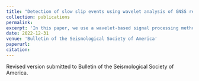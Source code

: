 ```yaml
---
title: "Detection of slow slip events using wavelet analysis of GNSS recordings"
collection: publications
permalink: 
excerpt: 'In this paper, we use a wavelet-based signal processing method to detect transients in GNSS data, such as slow slip events. In Northern Cascadia, there is good agreement between detections of slow slip using GNSS data and using tremor data. The method can be applied as a starting point to identify slow slip without prior information. New Zealand is shown as on example.'
date: 2022-12-31
venue: 'Bulletin of the Seismological Society of America'
paperurl: 
citation: 
---
```


Revised version submitted to Bulletin of the Seismological Society of America.
